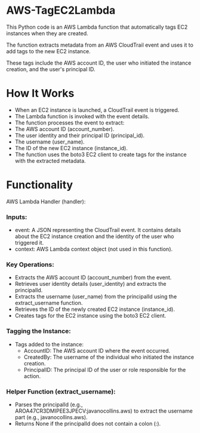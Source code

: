 # AWS-TagEC2Lambda
This Python code is an AWS Lambda function that automatically tags EC2 instances when they are created. 

The function extracts metadata from an AWS CloudTrail event and uses it to add tags to the new EC2 instance. 

These tags include the AWS account ID, the user who initiated the instance creation, and the user's principal ID.

# How It Works
- When an EC2 instance is launched, a CloudTrail event is triggered.
- The Lambda function is invoked with the event details.
- The function processes the event to extract:
- The AWS account ID (account_number).
- The user identity and their principal ID (principal_id).
- The username (user_name).
- The ID of the new EC2 instance (instance_id).
- The function uses the boto3 EC2 client to create tags for the instance with the extracted metadata.

# Functionality
AWS Lambda Handler (handler):
### Inputs:
- event: A JSON representing the CloudTrail event. It contains details about the EC2 instance creation and the identity of the user who triggered it.
- context: AWS Lambda context object (not used in this function).
### Key Operations:
- Extracts the AWS account ID (account_number) from the event.
- Retrieves user identity details (user_identity) and extracts the principalId.
- Extracts the username (user_name) from the principalId using the extract_username function.
- Retrieves the ID of the newly created EC2 instance (instance_id).
- Creates tags for the EC2 instance using the boto3 EC2 client.
### Tagging the Instance:
- Tags added to the instance:
    - AccountID: The AWS account ID where the event occurred.
    - CreatedBy: The username of the individual who initiated the instance creation.
    - PrincipalID: The principal ID of the user or role responsible for the action.

### Helper Function (extract_username):
- Parses the principalId (e.g., AROA47CR3DMIPEE3JPECV:javanocollins.aws) to extract the username part (e.g., javanocollins.aws).
- Returns None if the principalId does not contain a colon (:).